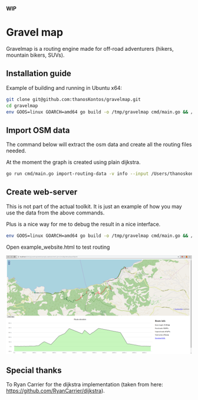**WIP**

# Gravel map

Gravelmap is a routing engine made for off-road adventurers (hikers, mountain bikers, SUVs).

## Installation guide

Example of building and running in Ubuntu x64:

```bash
git clone git@github.com:thanosKontos/gravelmap.git
cd gravelmap
env GOOS=linux GOARCH=amd64 go build -o /tmp/gravelmap cmd/main.go && /tmp/gravelmap version
```

## Import OSM data

The command below will extract the osm data and create all the routing files needed.

At the moment the graph is created using plain dijkstra.

```bash
go run cmd/main.go import-routing-data -v info --input /Users/thanoskontos/Downloads/bremen_for_routing.osm.pbf
```

## Create web-server

This is not part of the actual toolkit. It is just an example of how you may use the data from the above commands.

Plus is a nice way for me to debug the result in a nice interface.

```bash
env GOOS=linux GOARCH=amd64 go build -o /tmp/gravelmap cmd/main.go && /tmp/gravelmap create-web-server
```

Open example_website.html to test routing

![](resources/example_website.png)

## Special thanks

To Ryan Carrier for the dijkstra implementation (taken from here: https://github.com/RyanCarrier/dijkstra).